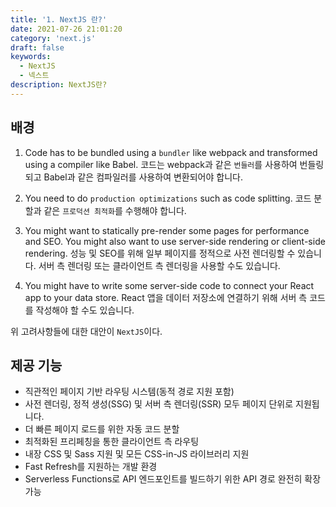 ```yaml
---
title: '1. NextJS 란?'
date: 2021-07-26 21:01:20
category: 'next.js'
draft: false
keywords:
  - NextJS
  - 넥스트
description: NextJS란?
---
```


## 배경

1. Code has to be bundled using a `bundler` like webpack and transformed using a compiler like Babel.
   코드는 webpack과 같은 `번들러`를 사용하여 번들링되고 Babel과 같은 컴파일러를 사용하여 변환되어야 합니다.

2. You need to do `production optimizations` such as code splitting.
   코드 분할과 같은 `프로덕션 최적화`를 수행해야 합니다.

3. You might want to statically pre-render some pages for performance and SEO. You might also want to use server-side rendering or client-side rendering.
   성능 및 SEO를 위해 일부 페이지를 정적으로 사전 렌더링할 수 있습니다. 서버 측 렌더링 또는 클라이언트 측 렌더링을 사용할 수도 있습니다.

4. You might have to write some server-side code to connect your React app to your data store.
   React 앱을 데이터 저장소에 연결하기 위해 서버 측 코드를 작성해야 할 수도 있습니다.

위 고려사항들에 대한 대안이 `NextJS`이다.

## 제공 기능

- 직관적인 페이지 기반 라우팅 시스템(동적 경로 지원 포함)
- 사전 렌더링, 정적 생성(SSG) 및 서버 측 렌더링(SSR) 모두 페이지 단위로 지원됩니다.
- 더 빠른 페이지 로드를 위한 자동 코드 분할
- 최적화된 프리페칭을 통한 클라이언트 측 라우팅
- 내장 CSS 및 Sass 지원 및 모든 CSS-in-JS 라이브러리 지원
- Fast Refresh를 지원하는 개발 환경
- Serverless Functions로 API 엔드포인트를 빌드하기 위한 API 경로 완전히 확장 가능
